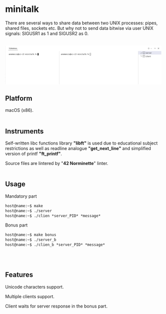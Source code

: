 # **minitalk**

There are several ways to share data between two UNIX processes: pipes, shared files, sockets etc. But why not to send data bitwise via user UNIX signals: SIGUSR1 as 1 and SIGUSR2 as 0.
<br><br>

<img src="readme/minitalk.gif" alt="drawing" width="750" title="room.rt"/>

## **Platform**
macOS (x86).
<br><br>

## **Instruments**

Self-written libc functions library **"libft"** is used due to educational subject restrictions as well as readline analogue **"get_next_line"** and simplified version of printf **"ft_printf"**.

Source files are lintered by "**42 Norminette**" linter.
<br><br>

## **Usage**

Mandatory part

```console
host@name:~$ make
host@name:~$ ./server
host@name:~$ ./clien *server_PID* *message*
```

Bonus part

```console
host@name:~$ make bonus
host@name:~$ ./server_b
host@name:~$ ./clien_b *server_PID* *message*
```
<br><br>


## **Features**

Unicode characters support.

Multiple clients support.

Client waits for server response in the bonus part.